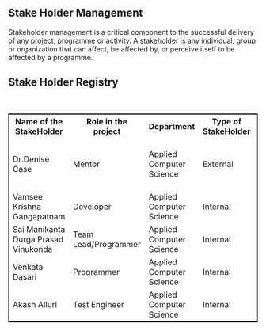 <!DOCTYPE html>
<html lang="en">
<head>
  <meta charset="utf-8">
  <link rel="stylesheet" href="https://stackpath.bootstrapcdn.com/bootstrap/4.3.1/css/bootstrap.min.css">
  <link rel="stylesheet" href="https://stackpath.bootstrapcdn.com/bootstrap/4.3.1/js/bootstrap.min.js">
  <link rel="stylesheet" href="https://stackpath.bootstrapcdn.com/bootstrap/4.3.1/js/bootstrap.bundle.min.js">
</head>
	<h2>Stake Holder Management</h2>
	<P>Stakeholder management is a critical component to the successful delivery of any project, programme or activity. A stakeholder is any individual, group or organization that can affect, be affected by, or perceive itself to be affected by a programme.</p>
<h2>Stake Holder Registry</h2><br>
<table style="width:100%;border: 1px solid black;">
  <tr>
    <th>Name of the StakeHolder</th>
    <th>Role in the project</th> 
<th>Department</th>
	<th>Type of StakeHolder</th>
	<th>Expectations</th>
	<th>Contact Info</th>
  </tr>
  <tr>
    <td>Dr.Denise Case</td>
    <td>Mentor</td> 
    <td>
	Applied Computer Science</td>
	 <td>External</td> 
	 <td>Mentor, suggest improvements and gives comments</td>
	  <td>DCASE@nwmissouri.edu</td> 
  </tr>
  <tr>
  <td>Vamsee Krishna Gangapatnam</td>
    <td>Developer</td> 
    <td>Applied Computer Science</td>	 
	 <td>Internal</td> 
	 <td>Project Manager</td>
	  <td>s533908@nwmissouri.edu</td> 
  </tr>
  <tr>
    <td>Sai Manikanta Durga Prasad Vinukonda</td>
    <td>Team Lead/Programmer</td> 
    <td>
    Applied Computer Science</td>
	 <td>Internal</td> 
	 <td>Develop,test and validate code</td>
	  <td>S533980@nwmissouri.edu </td> 
  </tr>
  <tr>
    <td>Venkata Dasari</td>
    <td>Programmer</td> 
    <td>
	Applied Computer Science</td>
	 <td>Internal</td> 
	 <td>Programmer</td>
	  <td>S533489@nwmissouri.edu</td> 
  </tr>
<tr>
    <td>Akash Alluri</td>
    <td>Test Engineer</td> 
    <td>
	Applied Computer Science</td>
	 <td>Internal</td> 
	 <td>Test Engineer</td>
	  <td>S533714@nwmissouri.edu</td> 
  </tr>
</table>
